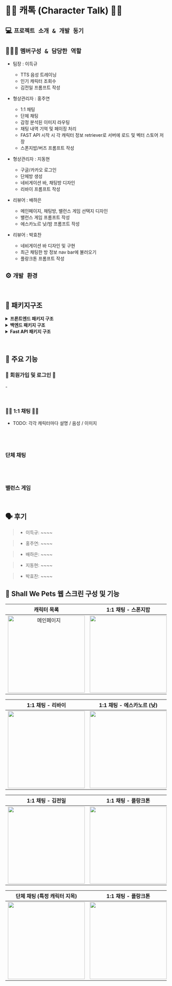 # 🧞‍♂️ 캐톡 (Character Talk) 🎅🏻

## 💻 `프로젝트 소개 & 개발 동기`


## 🧑‍🤝‍🧑 `멤버구성 & 담당한 역할`

 - 팀장 : 이득규
   - TTS 음성 트레이닝
   - 인기 캐릭터 조회수
   - 김전일 프롬프트 작성
     
 - 형상관리자 : 홍주연
   - 1:1 채팅
   - 단체 채팅
   - 감정 분석된 이미지 라우팅
   - 채팅 내역 기억 및 페이징 처리
   - FAST API 시작 시 각 캐릭터 정보 retriever로 서버에 로드 및 벡터 스토어 저장
   - 스폰지밥/버즈 프롬프트 작성

 - 형상관리자 : 지동현
   - 구글/카카오 로그인
   - 단체방 생성
   - 네비게이션 바, 채팅방 디자인
   - 리바이 프롬프트 작성
  
 - 리뷰어 : 배하은
   - 메인페이지, 채팅방, 밸런스 게임 선택지 디자인
   - 밸런스 게임 프롬프트 작성
   - 에스카노르 낮/밤 프롬프트 작성

 - 리뷰어 : 박효찬
   - 네비게이션 바 디자인 및 구현
   - 최근 채팅한 방 정보 nav bar에 불러오기
   - 플랑크톤 프롬프트 작성

## ⚙️ `개발 환경`

<br/><h2>📂 패키지구조</h2>

<details>
  <summary><b>프론트엔드 패키지 구조</b></summary>
  <div markdown="1">

```
```
    
  </div>
</details>


<details>
  <summary><b>백엔드 패키지 구조</b></summary>
  <div markdown="1">

```
```
    
  </div>
</details>

<details>
  <summary><b>Fast API 패키지 구조</b></summary>
  <div markdown="1">

```
```
    
  </div>
</details>


<br/><h2>📌 주요 기능</h2>

<h3>👾 회원가입 및 로그인 👾</h3>
- 


<br/><h3>🧚‍♀️ 1:1 채팅 🧚‍♂️</h3>
- TODO: 각각 캐릭터마다 설명 / 음성 / 이미지

<br/><h3> 단체 채팅 </h3>
- 

<br/><h3> 밸런스 게임 </h3>
- 

<br/>

## 🗣️ 후기

>- 이득규: ~~~~

>- 홍주연: ~~~~

>- 배하은: ~~~~

>- 지동현: ~~~~

>- 박효찬: ~~~~

## 🦋 Shall We Pets 웹 스크린 구성 및 기능

| **캐릭터 목록** |  **1:1 채팅 - 스폰지밥**  |  **1:1 채팅 - 버즈** |
| :---:|:---:|:---:|
| <img align="center" alt="메인페이지" src="../img/메인.PNG" width="240px" /> | <img align="center" alt="" src="../img/" width="240px" /> | <img align="center" alt="" src="../img/" width="240px" /> |

| **1:1 채팅 - 리바이** |  **1:1 채팅 - 에스카노르 (낮)**  |  **1:1 채팅 - 에스카노르 (밤)** |
| :---:|:---:|:---:|
| <img align="center" alt="" src="../img/" width="240px" /> | <img align="center" alt="" src="../img/" width="240px" /> | <img align="center" alt="" src="../img/" width="240px" /> |

| **1:1 채팅 - 김전일** |  **1:1 채팅 - 플랑크톤**  |  **단체 채팅 (일반 질문)** |
| :---:|:---:|:---:|
| <img align="center" alt="" src="../img/" width="240px" /> | <img align="center" alt="" src="../img/" width="240px" /> | <img align="center" alt="" src="../img/" width="240px" /> |

| **단체 채팅 (특정 캐릭터 지목)** |  **1:1 채팅 - 플랑크톤**  |  **단체 채팅 (일반 질문)** |
| :---:|:---:|:---:|
| <img align="center" alt="" src="../img/" width="240px" /> | <img align="center" alt="" src="../img/" width="240px" /> | <img align="center" alt="" src="../img/" width="240px" /> |

